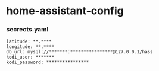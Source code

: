 # home-assistant-config

### secrects.yaml
```
latitude: **.****
longitude: **.****
db_url: mysql://*******:****************@127.0.0.1/hass
kodi_user: *******
kodi_password: ****************
```
